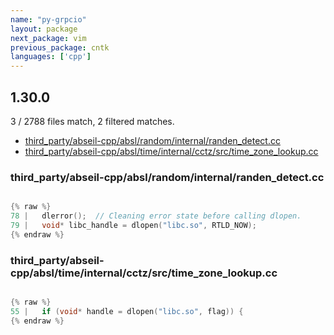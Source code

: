 ```yaml
---
name: "py-grpcio"
layout: package
next_package: vim
previous_package: cntk
languages: ['cpp']
---
```

## 1.30.0
3 / 2788 files match, 2 filtered matches.

 - [third_party/abseil-cpp/absl/random/internal/randen_detect.cc](#third_partyabseil-cppabslrandominternalranden_detectcc)
 - [third_party/abseil-cpp/absl/time/internal/cctz/src/time_zone_lookup.cc](#third_partyabseil-cppabsltimeinternalcctzsrctime_zone_lookupcc)

### third_party/abseil-cpp/absl/random/internal/randen_detect.cc

```cpp

{% raw %}
78 |   dlerror();  // Cleaning error state before calling dlopen.
79 |   void* libc_handle = dlopen("libc.so", RTLD_NOW);
{% endraw %}

```
### third_party/abseil-cpp/absl/time/internal/cctz/src/time_zone_lookup.cc

```cpp

{% raw %}
55 |   if (void* handle = dlopen("libc.so", flag)) {
{% endraw %}

```